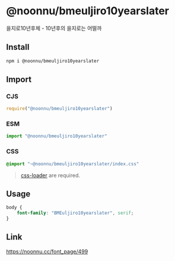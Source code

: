 # @noonnu/bmeuljiro10yearslater
을지로10년후체 - 10년후의 을지로는 어떨까

## Install
```sh
npm i @noonnu/bmeuljiro10yearslater
```
## Import
### CJS
```js
require("@noonnu/bmeuljiro10yearslater")
```
### ESM
```js
import "@noonnu/bmeuljiro10yearslater"
```
### CSS 
```css
@import "~@noonnu/bmeuljiro10yearslater/index.css"
```
> [css-loader](https://github.com/webpack-contrib/css-loader) are required.

## Usage
```css
body {
    font-family: "BMEuljiro10yearslater", serif;
}
```

## Link
https://noonnu.cc/font_page/499